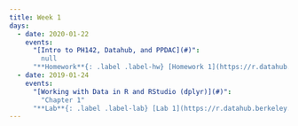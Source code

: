 ```yaml
---
title: Week 1
days:
  - date: 2020-01-22
    events:
      "[Intro to PH142, Datahub, and PPDAC](#)":
        null
      "**Homework**{: .label .label-hw} [Homework 1](https://r.datahub.berkeley.edu/hub/user-redirect/git-pull?repo=https%3A%2F%2Fgithub.com%2Fph142-ucb%2Fsp20&urlpath=rstudio%2F) (Due Jan. 28)"
  - date: 2019-01-24
    events:
      "[Working with Data in R and RStudio (dplyr)](#)":
        "Chapter 1"
      "**Lab**{: .label .label-lab} [Lab 1](https://r.datahub.berkeley.edu/hub/user-redirect/git-pull?repo=https%3A%2F%2Fgithub.com%2Fph142-ucb%2Fsp20&urlpath=rstudio%2F) (Due Jan. 24)"
---
```



<!-- 
events:
      "**Section**{: .label } [Intro to Java](#)":
        "Solution" -->
